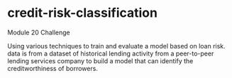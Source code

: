 # credit-risk-classification
Module 20 Challenge

Using various techniques to train and evaluate a model based on loan risk. data is from a dataset of historical lending activity from a peer-to-peer lending services company to build a model that can identify the creditworthiness of borrowers.
